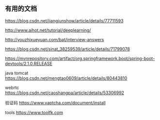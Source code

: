 ## 有用的文档

https://blog.csdn.net/jiangjunshow/article/details/77711593

http://www.aihot.net/tutorial/deeplearning/

http://youzhixueyuan.com/bat/interview-answers

https://blog.csdn.net/sinat_38259539/article/details/71799078

https://mvnrepository.com/artifact/org.springframework.boot/spring-boot-devtools/2.1.0.RELEASE

java tomcat  
https://blog.csdn.net/mengtao0609/article/details/80443810

webrtc  
https://blog.csdn.net/caoshangpa/article/details/53306992

验证码
https://www.vaptcha.com/document/install

tools
https://www.toolfk.com